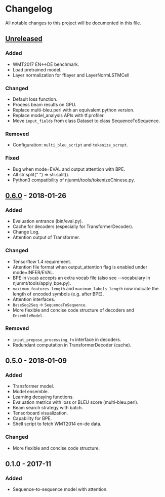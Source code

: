 # Changelog
All notable changes to this project will be documented in this file.


## [Unreleased]

### Added
- WMT2017 EN<->DE benchmark.
- Load pretrained model.
- Layer normalization for fflayer and LayerNormLSTMCell

### Changed
- Default loss function.
- Process beam results on GPU.
- Replace multi-bleu.perl with an equivalent python version.
- Replace model_analysis APIs with tf.profiler.
- Move `input_fields` from class Dataset to class SequenceToSequence.

### Removed
- Configuration: ``multi_bleu_script`` and ``tokenize_scropt``.

### Fixed
- Bug when mode=EVAL and output attention with BPE.
- All str.split(" ") => str.split().
- Python3 compatibility of njunmt/tools/tokenizeChinese.py.

## [0.6.0] - 2018-01-26
### Added
- Evaluation entrance (bin/eval.py).
- Cache for decoders (especially for TransformerDecoder).
- Change Log.
- Attention output of Transformer.


### Changed
- Tensorflow 1.4 requirement.
- Attention file format when output_attention flag is enabled under mode=INFER/EVAL.
- BPE in ``Vocab`` accepts an extra vocab file (also see --vocabulary in njunmt/tools/apply_bpe.py).
- ``maximum_features_length`` and ``maximum_labels_length`` now indicate the length of encoded symbols (e.g. after BPE).
- Attention interfaces.
- ``BaseSeq2Seq`` -> ``SequenceToSequence``.
- More flexible and concise code structure of decoders and ``EnsembleModel``.

### Removed
- ``input_prepose_processing_fn`` interface in decoders.
- Redundant computation in TransformerDecoder (cache).

## 0.5.0 - 2018-01-09
### Added
- Transformer model.
- Model ensemble.
- Learning decaying functions.
- Evaluation metrics with loss or BLEU score (multi-bleu.perl).
- Beam search strategy with batch.
- Tensorboard visualization.
- Capability for BPE.
- Shell script to fetch WMT2014 en-de data.

### Changed
- More flexible and concise code structure.


## 0.1.0 - 2017-11
### Added
- Sequence-to-sequence model with attention.


[Unreleased]: https://github.com/zhaocq-nlp/NJUNMT-tf/compare/v0.6...master
[0.6.0]: https://github.com/zhaocq-nlp/NJUNMT-tf/compare/v0.5...v0.6

